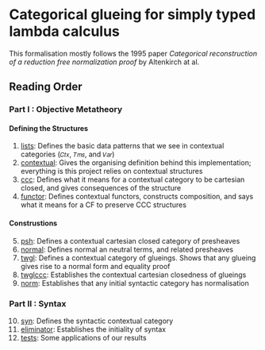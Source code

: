 # Categorical glueing for simply typed lambda calculus

This formalisation mostly follows the 1995 paper *Categorical reconstruction of a reduction free normalization proof* by Altenkirch at al.

## Reading Order

### Part I : Objective Metatheory

#### Defining the Structures

1. [lists](lists.agda): Defines the basic data patterns that we see in contextual categories (`𝐶𝑡𝑥`, `𝑇𝑚𝑠`, and `𝑉𝑎𝑟`)
2. [contextual](contextual.agda): Gives the organising definition behind this implementation; everything is this project relies on contextual structures
3. [ccc](ccc.agda): Defines what it means for a contextual category to be cartesian closed, and gives consequences of the structure
4. [functor](functor.agda): Defines contextual functors, constructs composition, and says what it means for a CF to preserve CCC structures

#### Construstions
5. [psh](psh.agda): Defines a contextual cartesian closed category of presheaves
6. [normal](normal.agda): Defines normal an neutral terms, and related presheaves
7. [twgl](twgl.agda): Defines a contextual category of glueings. Shows that any glueing gives rise to a normal form and equality proof
8. [twglccc](twglccc.agda): Establishes the contextual cartesian closedness of glueings
9. [norm](norm.agda): Establishes that any initial syntactic category has normalisation

### Part II : Syntax

10. [syn](syn.agda): Defines the syntactic contextual category
11. [eliminator](eliminator.agda): Establishes the initiality of syntax
12. [tests](tests.agda): Some applications of our results
